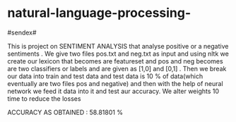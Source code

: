 # natural-language-processing-
#sendex#

This is project on SENTIMENT ANALYSIS that analyse positive or a negative sentiments . We give two files pos.txt and neg.txt as input and using nltk we create our lexicon that becomes are featureset and pos and neg becomes are two classifiers or labels and are given as [1,0] and [0,1] . Then we break our data into train and test data and test data is 10 % of data(which eventually are two files pos and negative) and then with the help of neural network we feed it data into it and test aur accuracy. We alter weights 10 time to reduce the losses 

ACCURACY AS OBTAINED : 58.81801 % 
